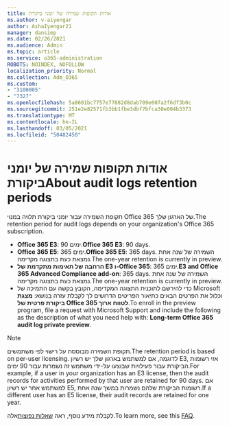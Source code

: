 ```yaml
---
title: אודות תקופות שמירה של יומני ביקורת
ms.author: v-aiyengar
author: AshaIyengar21
manager: dansimp
ms.date: 02/26/2021
ms.audience: Admin
ms.topic: article
ms.service: o365-administration
ROBOTS: NOINDEX, NOFOLLOW
localization_priority: Normal
ms.collection: Adm_O365
ms.custom:
- "3100005"
- "7327"
ms.openlocfilehash: 5a8601bc7757e77882d8dab709e007a2f6df3b0c
ms.sourcegitcommit: 251e2e82571fb3bb1fbe3dbf7bfca30e004b3373
ms.translationtype: MT
ms.contentlocale: he-IL
ms.lasthandoff: 03/05/2021
ms.locfileid: "50482450"
---
```

# <a name="about-audit-logs-retention-periods"></a><span data-ttu-id="8b62d-102">אודות תקופות שמירה של יומני ביקורת</span><span class="sxs-lookup"><span data-stu-id="8b62d-102">About audit logs retention periods</span></span>

<span data-ttu-id="8b62d-103">תקופת השמירה עבור יומני ביקורת תלויה במנוי Office 365 של הארגון שלך.</span><span class="sxs-lookup"><span data-stu-id="8b62d-103">The retention period for audit logs depends on your organization's Office 365 subscription.</span></span>

- <span data-ttu-id="8b62d-104">**Office 365 E3**: 90 ימים.</span><span class="sxs-lookup"><span data-stu-id="8b62d-104">**Office 365 E3**: 90 days.</span></span>
- <span data-ttu-id="8b62d-105">**Office 365 E5**: 365 ימים.</span><span class="sxs-lookup"><span data-stu-id="8b62d-105">**Office 365 E5**: 365 days.</span></span> <span data-ttu-id="8b62d-106">השמירה של שנה אחת נמצאת כעת בתצוגה מקדימה.</span><span class="sxs-lookup"><span data-stu-id="8b62d-106">The one-year retention is currently in preview.</span></span>
- <span data-ttu-id="8b62d-107">**הרחבה של תאימות מתקדמת של E3 ו-Office 365**: 365 ימים.</span><span class="sxs-lookup"><span data-stu-id="8b62d-107">**E3 and Office 365 Advanced Compliance add-on**: 365 days.</span></span> <span data-ttu-id="8b62d-108">השמירה של שנה אחת נמצאת כעת בתצוגה מקדימה.</span><span class="sxs-lookup"><span data-stu-id="8b62d-108">The one-year retention is currently in preview.</span></span>
- <span data-ttu-id="8b62d-109">כדי להירשם לתוכנית התצוגה המקדימה, הקובץ בקשה עם התמיכה של Microsoft וכלול את הפרטים הבאים כתיאור הפריטים הדרושים לך לקבלת עזרה בנושא: **מצגת ביקורת פרטית של Office 365 לטווח ארוך**.</span><span class="sxs-lookup"><span data-stu-id="8b62d-109">To enroll in the preview program, file a request with Microsoft Support and include the following as the description of what you need help with: **Long-term Office 365 audit log private preview**.</span></span>
> [!NOTE]
> <span data-ttu-id="8b62d-110">תקופת השמירה מבוססת על רישוי לפי משתמשים.</span><span class="sxs-lookup"><span data-stu-id="8b62d-110">The retention period is based on per-user licensing.</span></span> <span data-ttu-id="8b62d-111">לדוגמה, אם למשתמש בארגון שלך יש רשיון E3, אזי רשומות הביקורת עבור פעילויות שבוצעו על-ידי משתמש זה נשמרות עבור 90 ימים.</span><span class="sxs-lookup"><span data-stu-id="8b62d-111">For example, if a user in your organization has an E3 license, then the audit records for activities performed by that user are retained for 90 days.</span></span> <span data-ttu-id="8b62d-112">אם למשתמש אחר יש רשיון E5, רשומות הביקורת שלהם נשמרות במשך שנה אחת.</span><span class="sxs-lookup"><span data-stu-id="8b62d-112">If a different user has an E5 license, their audit records are retained for one year.</span></span>

<span data-ttu-id="8b62d-113">לקבלת מידע נוסף, ראה [שאלות נפוצות](https://go.microsoft.com/fwlink/?linkid=2115336)אלה.</span><span class="sxs-lookup"><span data-stu-id="8b62d-113">To learn more, see this [FAQ](https://go.microsoft.com/fwlink/?linkid=2115336).</span></span>